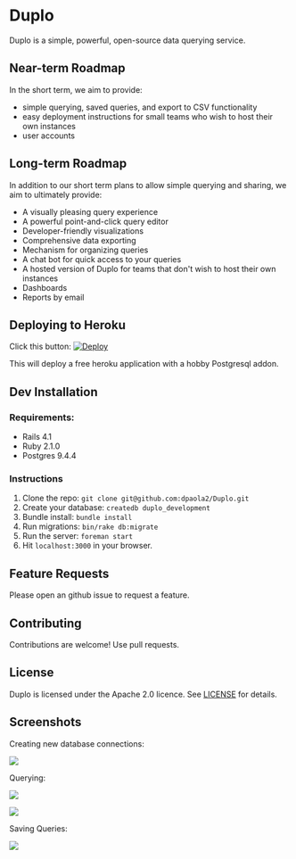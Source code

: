 # Duplo

Duplo is a simple, powerful, open-source data querying service.

## Near-term Roadmap

In the short term, we aim to provide:

- simple querying, saved queries, and export to CSV functionality
- easy deployment instructions for small teams who wish to host their own instances
- user accounts

## Long-term Roadmap

In addition to our short term plans to allow simple querying and sharing, we aim to ultimately provide:

- A visually pleasing query experience
- A powerful point-and-click query editor
- Developer-friendly visualizations
- Comprehensive data exporting
- Mechanism for organizing queries
- A chat bot for quick access to your queries
- A hosted version of Duplo for teams that don't wish to host their own instances
- Dashboards
- Reports by email

## Deploying to Heroku

Click this button: [![Deploy](https://www.herokucdn.com/deploy/button.svg)](https://heroku.com/deploy?template=https://github.com/dpaola2/Duplo)

This will deploy a free heroku application with a hobby Postgresql addon.

## Dev Installation

### Requirements:

- Rails 4.1
- Ruby 2.1.0
- Postgres 9.4.4

### Instructions

1. Clone the repo: `git clone git@github.com:dpaola2/Duplo.git`
2. Create your database: `createdb duplo_development`
3. Bundle install: `bundle install`
4. Run migrations: `bin/rake db:migrate`
5. Run the server: `foreman start`
6. Hit `localhost:3000` in your browser.

## Feature Requests

Please open an github issue to request a feature.

## Contributing

Contributions are welcome! Use pull requests.

## License

Duplo is licensed under the Apache 2.0 licence. See [LICENSE](LICENSE) for details.

## Screenshots

Creating new database connections:

![](https://www.dropbox.com/s/gwlwjddszvqh1gj/Screenshot%202016-04-02%2016.02.18.png?dl=1)

Querying:

![](https://www.dropbox.com/s/3186lctawgq0u92/Screenshot%202016-04-02%2015.57.33.png?dl=1)

![](https://www.dropbox.com/s/18w39nonq5hkh19/Screenshot%202016-04-02%2016.03.21.png?dl=1)

Saving Queries:

![](https://www.dropbox.com/s/sethdo8j5to7r05/Screenshot%202016-04-02%2016.03.30.png?dl=1)

